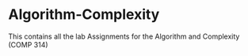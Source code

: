 # Algorithm-Complexity
This contains all the lab Assignments for the Algorithm and Complexity (COMP 314)
